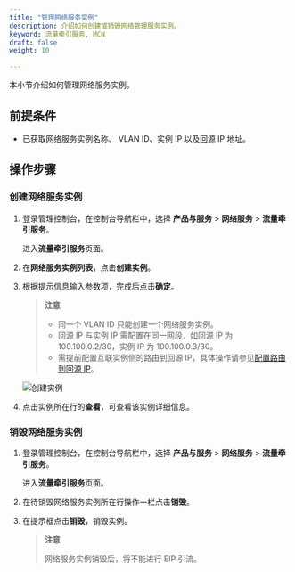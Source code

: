 ```yaml
---
title: "管理网络服务实例"
description: 介绍如何创建或销毁网络管理服务实例。
keyword: 流量牵引服务, MCN
draft: false
weight: 10

---
```


本小节介绍如何管理网络服务实例。

## 前提条件

* 已获取网络服务实例名称、 VLAN ID、实例 IP 以及回源 IP 地址。

## 操作步骤

### 创建网络服务实例

1. 登录管理控制台，在控制台导航栏中，选择 **产品与服务** > **网络服务** > **流量牵引服务**。

   进入**流量牵引服务**页面。

2. 在**网络服务实例列表**，点击**创建实例**。

3. 根据提示信息输入参数项，完成后点击**确定**。

   >**注意**
   >
   >* 同一个 VLAN ID 只能创建一个网络服务实例。
   >* 回源 IP 与实例 IP 需配置在同一网段，如回源 IP 为 100.100.0.2/30，实例 IP 为 100.100.0.3/30。
   >* 需提前配置互联实例侧的路由到回源 IP，具体操作请参见[配置路由到回源 IP](/network/mcn/manual/config_ip/)。

   ![创建实例](../../_images/mcn_create.png)

4. 点击实例所在行的**查看**，可查看该实例详细信息。

### 销毁网络服务实例

1. 登录管理控制台，在控制台导航栏中，选择 **产品与服务** > **网络服务** > **流量牵引服务**。

   进入**流量牵引服务**页面。

2. 在待销毁网络服务实例所在行操作一栏点击**销毁**。

3. 在提示框点击**销毁**，销毁实例。

   >**注意**
   >
   >网络服务实例销毁后，将不能进行 EIP 引流。